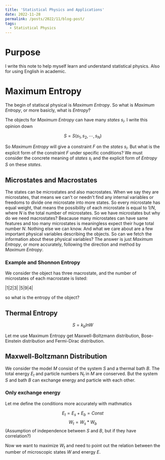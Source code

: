 ```yaml
---
title: 'Statistical Physics and Applications'
date: 2022-11-28
permalink: /posts/2022/11/blog-post/
tags:
  - Statistical Physics
---
```


# Purpose

I write this note to help myself learn and understand statistical physics. Also for using English in academic.

# Maximum Entropy

The begin of statiscal physical is *Maximum Entropy*. So what is *Maximum Entropy*, or more basicly, what is *Entropy*?

The objects for *Maximum Entropy* can have many *states* ${s_i}$. I write this opinion down

$$S = S(s_1,s_2,\cdots,s_N)$$

So *Maximum Entropy* will give a constraint *F* on the *states* ${s_i}$. But what is the explicit form of the constraint *F* under specific conditions? We must consider the concrete meaning of *states* ${s_i}$ and the explicit form of *Entropy* $S$ on these *states*.

## Microstates and Macrostates

The states can be microstates and also macrostates. When we say they are microstates, that means we can't or needn't find any internal variables or freedoms to divide one microstate into more states. So every microstate has equal weight, that means the possibility of each microstate is equal to $1/N$, where $N$ is the total number of microstates. So we have microstates but why do we need macrostates? Beacause many microstates can have same features and too many microstates is meaningless expect their huge total number $N$. Nothing else we can know. And what we care about are a few important physical variables describing the objects. So can we fetch the information about these physical variables? The answer is just *Maximum Entropy*, or more accurately, following the direction and method by *Maximum Entropy*.

### Example and Shonnon Entropy

We consider the object has three macrostate, and the number of microstates of each macrostate is listed:

|1|2|3|
|5|9|4|

so what is the entropy of the object?

## Thermal Entropy

$$S=k_blnW$$

Let me use Maximum Entropy get Maxwell-Boltzmann distribution, Bose-Einstein distribution and Fermi-Dirac distribution.

## Maxwell-Boltzmann Distribution

We consider the model *M* consist of the system *S* and a thermal bath *B*. The total energy $E_t$ and particle numbers $N_t$ in *M* are conserved. But the system *S* and bath *B* can exchange energy and particle with each other.

### Only exchange energy

Let me define the conditions more accurately with mathmatics

$$E_t = E_s + E_b = Const$$
$$W_t = W_s*W_b$$(Assumption of independence between *S* and *B*, but if they have correlation?)

Now we want to maximize $W_t$ and need to point out the relation between the number of microscopic states $W$ and energy $E$.
